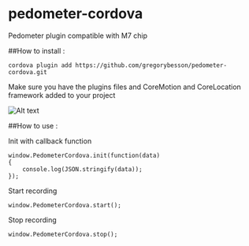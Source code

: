 pedometer-cordova
=================

Pedometer plugin compatible with M7 chip

##How to install :

````
cordova plugin add https://github.com/gregorybesson/pedometer-cordova.git
````

Make sure you have the plugins files and CoreMotion and CoreLocation framework added to your project


![Alt text](/docs/img1.png "the files")

##How to use :

Init with callback function

```
window.PedometerCordova.init(function(data)
{
    console.log(JSON.stringify(data));
});
```

Start recording

```
window.PedometerCordova.start();
```

Stop recording

```
window.PedometerCordova.stop();
```

